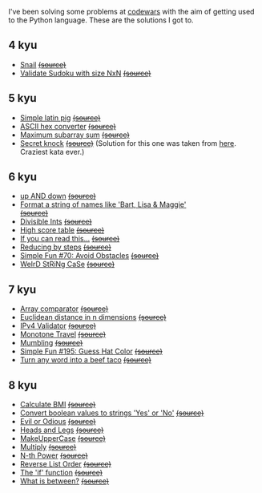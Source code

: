 I've been solving some problems at [codewars](https://codewars.com) with the aim of getting used to the Python language.
These are the solutions I got to.

## 4 kyu
* [Snail](https://github.com/manuhortet/CodewarsKatasPY3/blob/master/4%20kyu/Snail.py)	[~~(source)~~](http://www.codewars.com/kata/snail/python)
* [Validate Sudoku with size NxN](https://github.com/manuhortet/CodewarsKatasPY3/blob/master/4%20kyu/Validate%20Sudoku%20with%20size%20%60NxN%60.py)	[~~(source)~~](http://www.codewars.com/kata/validate-sudoku-with-size-nxn/python)

## 5 kyu
* [Simple latin pig](https://github.com/manuhortet/CodewarsKatasPY3/blob/master/5%20kyu/Simple%20Pig%20Latin.py)	[~~(source)~~](https://www.codewars.com/kata/simple-pig-latin)
* [ASCII hex converter](https://github.com/manuhortet/CodewarsKatasPY3/blob/master/5%20kyu/ASCII%20hex%20converter.py)	[~~(source)~~](https://www.codewars.com/kata/ascii-hex-converter/python)
* [Maximum subarray sum](https://github.com/manuhortet/CodewarsKatasPY3/blob/master/5%20kyu/Maximum%20subarray%20sum.py)	[~~(source)~~](https://www.codewars.com/kata/maximum-subarray-sum/python)
* [Secret knock]()	[~~(source)~~](https://www.codewars.com/kata/secret-knock/python) (Solution for this one was taken from [here](https://github.com/the-zebulan/CodeWars/blob/master/katas/kyu_5/secret_knock.py). Craziest kata ever.)

## 6 kyu
* [up AND down]()	[~~(source)~~](https://www.codewars.com/kata/up-and-down/python)
* [Format a string of names like 'Bart, Lisa & Maggie'](https://github.com/manuhortet/CodewarsKatasPY3/blob/master/6%20kyu/Format%20a%20string%20of%20names%20like%20'Bart%2C%20Lisa%20%26%20Maggie'..py)	
[~~(source)~~](https://www.codewars.com/kata/format-a-string-of-names-like-bart-lisa-and-maggie/python) 
* [Divisible Ints](https://github.com/manuhortet/CodewarsKatasPY3/blob/master/6%20kyu/Divisible%20Ints.py)	[~~(source)~~](https://www.codewars.com/kata/divisible-ints)
* [High score table]()	[~~(source)~~](https://www.codewars.com/kata/high-score-table/python)
* [If you can read this...](https://github.com/manuhortet/CodewarsKatasPY3/blob/master/6%20kyu/If%20you%20can%20read%20this....py)	[~~(source)~~](https://www.codewars.com/kata/if-you-can-read-this-dot-dot-dot/python)
* [Reducing by steps](https://github.com/manuhortet/CodewarsKatasPY3/blob/master/6%20kyu/Reducing%20by%20steps.py)	[~~(source)~~](https://www.codewars.com/kata/reducing-by-steps)
* [Simple Fun #70: Avoid Obstacles](https://github.com/manuhortet/CodewarsKatasPY3/blob/master/6%20kyu/Simple%20Fun%20%2370:%20Avoid%20Obstacles.py)	[~~(source)~~](http://www.codewars.com/kata/simple-fun-number-70-avoid-obstacles)
* [WeIrD StRiNg CaSe](https://github.com/manuhortet/CodewarsKatasPY3/blob/master/6%20kyu/WeIrD%20StRiNg%20CaSe.py)	[~~(source)~~](https://www.codewars.com/kata/weird-string-case)


## 7 kyu
* [Array comparator](https://github.com/manuhortet/CodewarsKatasPY3/blob/master/7%20kyu/Array%20comparator.py)	[~~(source)~~](https://www.codewars.com/kata/array-comparator/python)
* [Euclidean distance in n dimensions](https://github.com/manuhortet/CodewarsKatasPY3/blob/master/7%20kyu/Euclidean%20distance%20in%20n%20dimensions.py)	[~~(source)~~](https://www.codewars.com/kata/euclidean-distance-in-n-dimensions/python)
* [IPv4 Validator](https://github.com/manuhortet/CodewarsKatasPY3/blob/master/7%20kyu/IPv4%20Validator.py)	[~~(source)~~](https://www.codewars.com/kata/ipv4-validator)
* [Monotone Travel](https://github.com/manuhortet/CodewarsKatasPY3/blob/master/7%20kyu/Monotone%20Travel.py)	[~~(source)~~](https://www.codewars.com/kata/monotone-travel/python)
* [Mumbling](https://github.com/manuhortet/CodewarsKatasPY3/blob/master/7%20kyu/Mumbling.py)	[~~(source)~~](https://www.codewars.com/kata/mumbling)
* [Simple Fun #195: Guess Hat Color](https://github.com/manuhortet/CodewarsKatasPY3/blob/master/7%20kyu/Simple%20Fun%20%23195:%20Guess%20Hat%20Color.py)	[~~(source)~~](http://www.codewars.com/kata/simple-fun-number-195-guess-hat-color/javascript)
* [Turn any word into a beef taco](https://github.com/manuhortet/CodewarsKatasPY3/blob/master/7%20kyu/Turn%20any%20word%20into%20a%20beef%20taco.py)	[~~(source)~~](https://www.codewars.com/kata/turn-any-word-into-a-beef-taco)



## 8 kyu
* [Calculate BMI]()	[~~(source)~~](https://www.codewars.com/kata/calculate-bmi/python)
* [Convert boolean values to strings 'Yes' or 'No'](https://github.com/manuhortet/CodewarsKatasPY3/blob/master/8%20kyu/Convert%20boolean%20values%20to%20strings%20'Yes'%20or%20'No'..py)	[~~(source)~~](https://www.codewars.com/kata/convert-boolean-values-to-strings-yes-or-no)
* [Evil or Odious](https://github.com/manuhortet/CodewarsKatasPY3/blob/master/8%20kyu/Convert%20boolean%20values%20to%20strings%20'Yes'%20or%20'No'..py)	[~~(source)~~](https://www.codewars.com/kata/evil-or-odious/python)
* [Heads and Legs](https://github.com/manuhortet/CodewarsKatasPY3/blob/master/8%20kyu/Heads%20and%20Legs.py)	[~~(source)~~](https://www.codewars.com/kata/heads-and-legs/python)
* [MakeUpperCase]()	[~~(source)~~](https://www.codewars.com/kata/makeuppercase/python)
* [Multiply](https://github.com/manuhortet/CodewarsKatasPY3/blob/master/8%20kyu/Multiply.py)	[~~(source)~~](https://www.codewars.com/kata/multiply)
* [N-th Power](https://github.com/manuhortet/CodewarsKatasPY3/blob/master/8%20kyu/N-th%20Power.py)	[~~(source)~~](https://www.codewars.com/kata/n-th-power)
* [Reverse List Order](https://github.com/manuhortet/CodewarsKatasPY3/blob/master/8%20kyu/Reverse%20List%20Order.py)	[~~(source)~~](https://www.codewars.com/kata/reverse-list-order/python)
* [The 'if' function](https://github.com/manuhortet/CodewarsKatasPY3/blob/master/8%20kyu/The%20'if'%20function.py)	[~~(source)~~](https://www.codewars.com/kata/the-if-function/python)
* [What is between?](https://github.com/manuhortet/CodewarsKatasPY3/blob/master/8%20kyu/What%20is%20between%3F.py)	[~~(source)~~](https://www.codewars.com/kata/what-is-between/python)

